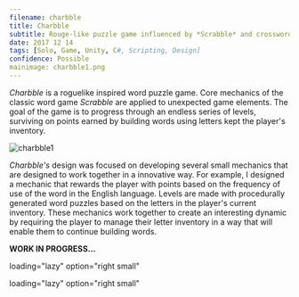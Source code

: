 ```yaml
---
filename: charbble
title: Charbble
subtitle: Rouge-like puzzle game influenced by *Scrabble* and crosswords
date: 2017 12 14
tags: [Solo, Game, Unity, C#, Scripting, Design]
confidence: Possible
mainimage: charbble1.png
---
```


*Charbble* is a roguelike inspired word puzzle game. Core mechanics of the classic word game *Scrabble* are applied to unexpected game elements. The goal of the game is to progress through an endless series of levels, surviving on points earned by building words using letters kept the player's inventory.

![][char1]

*Charbble's* design was focused on developing several small mechanics that are designed to work together in a innovative way. For example, I designed a mechanic that rewards the player with points based on the frequency of use of the word in the English language. Levels are made with procedurally
generated word puzzles based on the letters in the player's current inventory. These mechanics work together to create an interesting dynamic by
requiring the player to manage their letter inventory in a way that will enable them to continue building words.

**WORK IN PROGRESS...**

[char1]: /images/charbble2.png "charbble1"
	loading="lazy" option="right small"

[char2]: /images/charbble2.png "charbble2"
	loading="lazy" option="right small"
